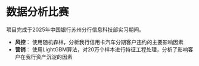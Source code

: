 # 数据分析比赛
项目完成于2025年中国银行苏州分行信息科技部实习期间。
- **风控**： 使用随机森林，分析我行信用卡汽车分期客户违约的主要影响因素
- **营销**： 使用LightGBM算法，对20万个样本进行特征工程处理，分析了影响客户在我行资产沉淀的因素

